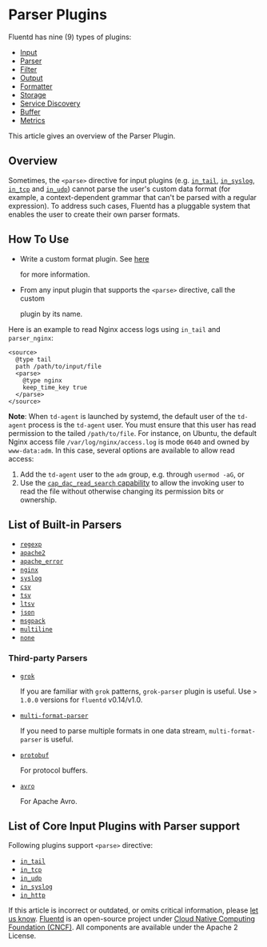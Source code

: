 # Parser Plugins

Fluentd has nine \(9\) types of plugins:

* [Input](../input/)
* [Parser](./)
* [Filter](../filter/)
* [Output](../output/)
* [Formatter](../formatter/)
* [Storage](../storage/)
* [Service Discovery](../service_discovery/)
* [Buffer](../buffer/)
* [Metrics](../metrics/)

This article gives an overview of the Parser Plugin.

## Overview

Sometimes, the `<parse>` directive for input plugins \(e.g. [`in_tail`](../input/tail.md), [`in_syslog`](../input/syslog.md), [`in_tcp`](../input/tcp.md) and [`in_udp`](../input/udp.md)\) cannot parse the user's custom data format \(for example, a context-dependent grammar that can't be parsed with a regular expression\). To address such cases, Fluentd has a pluggable system that enables the user to create their own parser formats.

## How To Use

* Write a custom format plugin. See [here](../plugin-development/api-plugin-parser.md)

  for more information.

* From any input plugin that supports the `<parse>` directive, call the custom

  plugin by its name.

Here is an example to read Nginx access logs using `in_tail` and `parser_nginx`:

```text
<source>
  @type tail
  path /path/to/input/file
  <parse>
    @type nginx
    keep_time_key true
  </parse>
</source>
```

**Note**: When `td-agent` is launched by systemd, the default user of the `td-agent` process is the `td-agent` user.
You must ensure that this user has read permission to the tailed `/path/to/file`. For instance, on Ubuntu,
the default Nginx access file `/var/log/nginx/access.log` is mode `0640` and owned by `www-data:adm`. In
this case, several options are available to allow read access:

1. Add the `td-agent` user to the `adm` group, e.g. through `usermod -aG`, or
2. Use the [`cap_dac_read_search` capability](../deployment/linux-capability#capability-handling-on-in_tail)
   to allow the invoking user to read the file without otherwise changing its permission bits or ownership.

## List of Built-in Parsers

* [`regexp`](regexp.md)
* [`apache2`](apache2.md)
* [`apache_error`](apache_error.md)
* [`nginx`](nginx.md)
* [`syslog`](syslog.md)
* [`csv`](csv.md)
* [`tsv`](tsv.md)
* [`ltsv`](ltsv.md)
* [`json`](json.md)
* [`msgpack`](msgpack.md)
* [`multiline`](multiline.md)
* [`none`](none.md)

### Third-party Parsers

* [`grok`](https://github.com/fluent/fluent-plugin-grok-parser)

  If you are familiar with `grok` patterns, `grok-parser` plugin is useful. Use `> 1.0.0` versions for `fluentd` v0.14/v1.0.

* [`multi-format-parser`](https://github.com/repeatedly/fluent-plugin-multi-format-parser)

  If you need to parse multiple formats in one data stream, `multi-format-parser` is useful.

* [`protobuf`](https://github.com/fluent-plugins-nursery/fluent-plugin-parser-protobuf)

  For protocol buffers.

* [`avro`](https://github.com/fluent-plugins-nursery/fluent-plugin-parser-avro)

  For Apache Avro.

## List of Core Input Plugins with Parser support

Following plugins support `<parse>` directive:

* [`in_tail`](../input/tail.md)
* [`in_tcp`](../input/tcp.md)
* [`in_udp`](../input/udp.md)
* [`in_syslog`](../input/syslog.md)
* [`in_http`](../input/http.md)

If this article is incorrect or outdated, or omits critical information, please [let us know](https://github.com/fluent/fluentd-docs-gitbook/issues?state=open). [Fluentd](http://www.fluentd.org/) is an open-source project under [Cloud Native Computing Foundation \(CNCF\)](https://cncf.io/). All components are available under the Apache 2 License.

